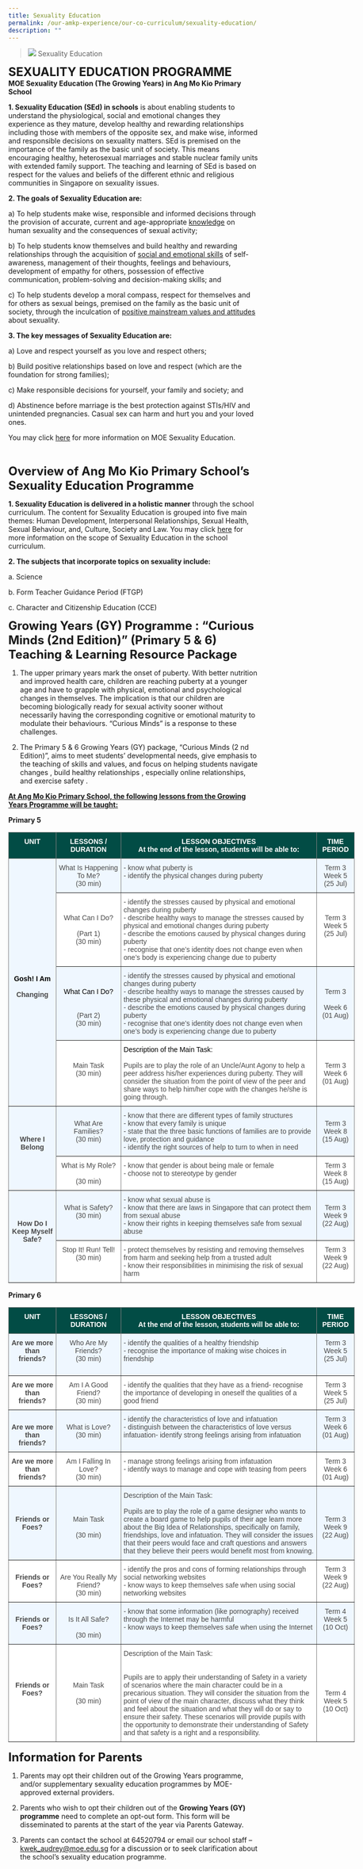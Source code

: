 ```yaml
---
title: Sexuality Education
permalink: /our-amkp-experience/our-co-curriculum/sexuality-education/
description: ""
---
```

>![](/images/About%20Us/banner2-with%20bg.jpg)
>Sexuality Education

**<font size="5">SEXUALITY EDUCATION PROGRAMME</font>** <br>
**MOE Sexuality Education (The Growing Years) in Ang Mo Kio Primary School**



**1. Sexuality Education (SEd) in schools** is about enabling students to understand the physiological, social and emotional changes they experience as they mature, develop healthy and rewarding relationships including those with members of the opposite sex, and make wise, informed and responsible decisions on sexuality matters. SEd is premised on the importance of the family as the basic unit of society. This means encouraging healthy, heterosexual marriages and stable nuclear family units with extended family support. The teaching and learning of SEd is based on respect for the values and beliefs of the different ethnic and religious communities in Singapore on sexuality issues.

**2. The goals of Sexuality Education are:**

a)  To help students make wise, responsible and informed decisions through the provision of accurate, current and age-appropriate <u>knowledge</u> on human sexuality and the consequences of sexual activity;

b)  To help students know themselves and build healthy and rewarding relationships through the acquisition of <u>social and emotional skills</u> of self-awareness, management of their thoughts, feelings and behaviours, development of empathy for others, possession of effective communication, problem-solving and decision-making skills; and

c)  To help students develop a moral compass, respect for themselves and for others as sexual beings, premised on the family as the basic unit of society, through the inculcation of <u>positive mainstream values and attitudes</u> about sexuality.

**3. The key messages of Sexuality Education are:**

a) Love and respect yourself as you love and respect others;

b) Build positive relationships based on love and respect (which are the foundation for strong families);

c) Make responsible decisions for yourself, your family and society; and

d) Abstinence before marriage is the best protection against STIs/HIV and unintended pregnancies. Casual sex can harm and hurt you and your loved ones.

You may click [here](https://www.moe.gov.sg/page%20not%20found?item=%2feducation%2fprogrammes%2fsocial-and-emotional-learning%2fsexuality-education&user=extranet%5cAnonymous&site=moe-website) for more information on MOE Sexuality Education. 

<br>

**<font size="5">Overview of Ang Mo Kio Primary School’s Sexuality Education Programme</font>**


**1. Sexuality Education is delivered in a holistic manner** through the school curriculum. The content for Sexuality Education is grouped into five main themes: Human Development, Interpersonal Relationships, Sexual Health, Sexual Behaviour, and, Culture, Society and Law. You may click [here](https://www.moe.gov.sg/page%20not%20found?item=%2feducation%2fprogrammes%2fsocial-and-emotional-learning%2fsexuality-education&user=extranet%5cAnonymous&site=moe-website) for more information on the scope of Sexuality Education in the school curriculum. 


**2.  The subjects that incorporate topics on sexuality include:**

a.     Science

b.     Form Teacher Guidance Period (FTGP)

c.      Character and Citizenship Education (CCE)




**<font size="5">Growing Years (GY) Programme : “Curious Minds (2nd Edition)” (Primary 5 & 6) Teaching & Learning Resource Package</font>**


1.  The upper primary years mark the onset of puberty. With better nutrition and improved health care, children are reaching puberty at a younger age and have to grapple with physical, emotional and psychological changes in themselves. The implication is that our children are becoming biologically ready for sexual activity sooner without necessarily having the corresponding cognitive or emotional maturity to modulate their behaviours. “Curious Minds” is a response to these challenges.

2.  The Primary 5 & 6 Growing Years (GY) package, “Curious Minds (2 nd Edition)”, aims to meet students’ developmental needs, give emphasis to the teaching of skills and values, and focus on helping students navigate changes , build healthy relationships , especially online relationships, and exercise safety . 

**<u>At Ang Mo Kio Primary School, the following lessons from the Growing Years Programme will be taught:</u>** 

**Primary 5**
<style type="text/css">
.tg  {border-collapse:collapse;border-spacing:0;}
.tg td{border-color:black;border-style:solid;border-width:1px;font-family:Arial, sans-serif;font-size:14px;
  overflow:hidden;padding:10px 5px;word-break:normal;}
.tg th{border-color:black;border-style:solid;border-width:1px;font-family:Arial, sans-serif;font-size:14px;
  font-weight:normal;overflow:hidden;padding:10px 5px;word-break:normal;}
.tg .tg-bvad{background-color:#EFF7FF;border-color:inherit;color:#484848;text-align:center;vertical-align:top}
.tg .tg-t18x{background-color:#FFF;border-color:inherit;color:#484848;text-align:center;vertical-align:top}
.tg .tg-acgv{background-color:#FFF;border-color:inherit;color:#484848;text-align:left;vertical-align:top}
.tg .tg-pxye{background-color:#024C45;border-color:inherit;color:#FFF;font-weight:bold;text-align:center;vertical-align:top}
.tg .tg-g57u{background-color:#EFF7FF;border-color:inherit;color:#484848;font-weight:bold;text-align:center;vertical-align:top}
.tg .tg-a2ml{background-color:#EFF7FF;border-color:inherit;color:#484848;text-align:left;vertical-align:top}
</style>
<table class="tg" style="undefined;table-layout: fixed; width: 699px">
<colgroup>
<col style="width: 96px">
<col style="width: 131px">
<col style="width: 396px">
<col style="width: 76px">
</colgroup>
<thead>
  <tr>
    <th class="tg-pxye"><span style="font-weight:bold;font-style:inherit;color:#FFF;background-color:#024C45">UNIT</span><br><br></th>
    <th class="tg-pxye"><span style="font-weight:bold;font-style:inherit;color:#FFF;background-color:#024C45">LESSONS / DURATION</span></th>
    <th class="tg-pxye"><span style="font-weight:bold;font-style:inherit;color:#FFF;background-color:#024C45">LESSON OBJECTIVES</span><br><span style="font-weight:bold;font-style:inherit;color:#FFF;background-color:#024C45">At the end of the lesson, students will be able to:</span></th>
    <th class="tg-pxye"><span style="font-weight:bold;font-style:inherit;color:#FFF;background-color:#024C45">TIME PERIOD</span></th>
  </tr>
</thead>
<tbody>
  <tr>
    <td class="tg-g57u" rowspan="4"><br><br><br><br><br><br><br><br><br><br><br><br><br><br><span style="font-weight:bold;font-style:inherit;color:#000">Gosh! I Am</span><br><br><span style="font-weight:bold;font-style:inherit;color:#484848;background-color:#EFF7FF">Changing</span></td>
    <td class="tg-bvad"><span style="font-weight:inherit;font-style:inherit;color:#484848;background-color:#EFF7FF">What Is Happening To Me?</span><br><span style="font-weight:inherit;font-style:inherit;color:#484848;background-color:#EFF7FF">(30 min)</span></td>
    <td class="tg-a2ml"><span style="font-weight:inherit;font-style:inherit;background-color:#EFF7FF">- know what puberty is</span><br><span style="font-weight:inherit;font-style:inherit;background-color:#EFF7FF">- identify the physical changes during puberty</span></td>
    <td class="tg-bvad"><span style="font-weight:inherit;font-style:inherit;background-color:#EFF7FF">Term 3</span><br><span style="font-weight:inherit;font-style:inherit;background-color:#EFF7FF">Week 5</span><br><span style="font-weight:inherit;font-style:inherit;background-color:#EFF7FF">(25 Jul)</span></td>
  </tr>
  <tr>
    <td class="tg-t18x"><br><br><span style="font-weight:inherit;font-style:inherit;color:#484848;background-color:#FFF">What Can I Do?</span><br><br><span style="font-weight:inherit;font-style:inherit;color:#484848;background-color:#FFF">(Part 1)</span><br><span style="font-weight:inherit;font-style:inherit;color:#484848;background-color:#FFF">(30 min)</span></td>
    <td class="tg-acgv"><span style="font-weight:inherit;font-style:inherit;background-color:#FFF">- identify the stresses caused by physical and emotional changes during puberty</span><br><span style="font-weight:inherit;font-style:inherit;background-color:#FFF">- describe healthy ways to manage the stresses caused by physical and emotional changes during puberty</span><br><span style="font-weight:inherit;font-style:inherit;background-color:#FFF">- describe the emotions caused by physical changes during puberty</span><br><span style="font-weight:inherit;font-style:inherit;background-color:#FFF">- recognise that one’s identity does not change even when one’s body is experiencing change due to puberty</span></td>
    <td class="tg-t18x"><br><br><span style="font-weight:inherit;font-style:inherit;background-color:#FFF">Term 3</span><br><span style="font-weight:inherit;font-style:inherit;background-color:#FFF">Week 5</span><br><span style="font-weight:inherit;font-style:inherit;background-color:#FFF">(25 Jul)</span></td>
  </tr>
  <tr>
    <td class="tg-bvad"><br><br><span style="font-style:inherit;color:#000">What Can I Do?</span><br><br><br><span style="font-weight:inherit;font-style:inherit;color:#484848;background-color:#EFF7FF">(Part 2)</span><br><span style="font-weight:inherit;font-style:inherit;color:#484848;background-color:#EFF7FF">(30 min)</span></td>
    <td class="tg-a2ml"><span style="font-weight:inherit;font-style:inherit;background-color:#EFF7FF">- identify the stresses caused by physical and emotional changes during puberty</span><br><span style="font-weight:inherit;font-style:inherit;background-color:#EFF7FF">- describe healthy ways to manage the stresses caused by these physical and emotional changes during puberty</span><br><span style="font-weight:inherit;font-style:inherit;background-color:#EFF7FF">- describe the emotions caused by physical changes during puberty</span><br><span style="font-weight:inherit;font-style:inherit;background-color:#EFF7FF">- recognise that one’s identity does not change even when one’s body is experiencing change due to puberty</span></td>
    <td class="tg-bvad"><br><br><span style="font-weight:inherit;font-style:inherit;background-color:#EFF7FF">Term 3</span><br><br><span style="font-weight:inherit;font-style:inherit;background-color:#EFF7FF">Week 6</span><br><span style="font-weight:inherit;font-style:inherit;background-color:#EFF7FF">(01 Aug)</span></td>
  </tr>
  <tr>
    <td class="tg-t18x"><br><br><span style="font-weight:inherit;font-style:inherit;color:#484848;background-color:#FFF">Main Task</span><br><span style="font-weight:inherit;font-style:inherit;color:#484848;background-color:#FFF">(30 min)</span></td>
    <td class="tg-acgv"><span style="font-weight:400;font-style:inherit;color:#000">Description of the Main Task:</span><br><br><span style="font-weight:inherit;font-style:inherit;background-color:#FFF">Pupils are to play the role of an Uncle/Aunt Agony to help a peer address his/her experiences during puberty. They will consider the situation from the point of view of the peer and share ways to help him/her cope with the changes he/she is going through.</span></td>
    <td class="tg-t18x"><br><br><span style="font-weight:inherit;font-style:inherit;background-color:#FFF">Term 3</span><br><span style="font-weight:inherit;font-style:inherit;background-color:#FFF">Week 6</span><br><span style="font-weight:inherit;font-style:inherit;background-color:#FFF">(01 Aug)</span></td>
  </tr>
  <tr>
    <td class="tg-g57u" rowspan="2"><br><br><br><span style="font-weight:bold;font-style:inherit;color:#484848;background-color:#EFF7FF">Where I Belong</span></td>
    <td class="tg-bvad"><br><span style="font-weight:inherit;font-style:inherit;color:#484848;background-color:#EFF7FF">What Are Families?</span><br><span style="font-weight:inherit;font-style:inherit;color:#484848;background-color:#EFF7FF">(30 min)</span></td>
    <td class="tg-a2ml"><span style="font-weight:inherit;font-style:inherit;background-color:#EFF7FF">- know that there are different types of family structures</span><br><span style="font-weight:inherit;font-style:inherit;background-color:#EFF7FF">- know that every family is unique</span><br><span style="font-weight:inherit;font-style:inherit;background-color:#EFF7FF">- state that the three basic functions of families are to provide love, protection and guidance</span><br><span style="font-weight:inherit;font-style:inherit;background-color:#EFF7FF">- identify the right sources of help to turn to when in need</span></td>
    <td class="tg-bvad"><br><span style="font-weight:inherit;font-style:inherit;background-color:#EFF7FF">Term 3</span><br><span style="font-weight:inherit;font-style:inherit;background-color:#EFF7FF">Week 8</span><br><span style="font-weight:inherit;font-style:inherit;background-color:#EFF7FF">(15 Aug)</span></td>
  </tr>
  <tr>
    <td class="tg-t18x"><span style="font-weight:inherit;font-style:inherit;color:#484848;background-color:#FFF">What is My Role?</span><br><br><span style="font-weight:inherit;font-style:inherit;color:#484848;background-color:#FFF">(30 min)</span></td>
    <td class="tg-acgv"><span style="font-weight:inherit;font-style:inherit;background-color:#FFF">- know that gender is about being male or female</span><br><span style="font-weight:inherit;font-style:inherit;background-color:#FFF">- choose not to stereotype by gender</span></td>
    <td class="tg-t18x"><span style="font-weight:inherit;font-style:inherit;background-color:#FFF">Term 3</span><br><span style="font-weight:inherit;font-style:inherit;background-color:#FFF">Week 8</span><br><span style="font-weight:inherit;font-style:inherit;background-color:#FFF">(15 Aug)</span></td>
  </tr>
  <tr>
    <td class="tg-g57u" rowspan="2"><br><br><br><span style="font-weight:bold;font-style:inherit;color:#484848;background-color:#EFF7FF">How Do I Keep Myself Safe?</span></td>
    <td class="tg-bvad"><br><span style="font-weight:inherit;font-style:inherit;color:#484848;background-color:#EFF7FF">What is Safety?</span><br><span style="font-weight:inherit;font-style:inherit;color:#484848;background-color:#EFF7FF">(30 min)</span></td>
    <td class="tg-a2ml"><span style="font-weight:inherit;font-style:inherit;background-color:#EFF7FF">- know what sexual abuse is</span><br><span style="font-weight:inherit;font-style:inherit;background-color:#EFF7FF">- know that there are laws in Singapore that can protect them from sexual abuse</span><br><span style="font-weight:inherit;font-style:inherit;background-color:#EFF7FF">- know their rights in keeping themselves safe from sexual abuse</span></td>
    <td class="tg-bvad"><br><span style="font-weight:inherit;font-style:inherit;background-color:#EFF7FF">Term 3</span><br><span style="font-weight:inherit;font-style:inherit;background-color:#EFF7FF">Week 9</span><br><span style="font-weight:inherit;font-style:inherit;background-color:#EFF7FF">(22 Aug)</span></td>
  </tr>
  <tr>
    <td class="tg-t18x"><span style="font-weight:inherit;font-style:inherit;background-color:#FFF">Stop It! Run! Tell!</span><br><span style="font-weight:inherit;font-style:inherit;background-color:#FFF">(30 min)</span></td>
    <td class="tg-acgv"><span style="font-weight:inherit;font-style:inherit;background-color:#FFF">- protect themselves by resisting and removing themselves from harm and seeking help from a trusted adult</span><br><span style="font-weight:inherit;font-style:inherit;background-color:#FFF">- know their responsibilities in minimising the risk of sexual harm</span></td>
    <td class="tg-t18x"><span style="font-weight:inherit;font-style:inherit;background-color:#FFF">Term 3</span><br><span style="font-weight:inherit;font-style:inherit;background-color:#FFF">Week 9</span><br><span style="font-weight:inherit;font-style:inherit;background-color:#FFF">(22 Aug)</span></td>
  </tr>
</tbody>
</table>

**Primary 6**
<style type="text/css">
.tg  {border-collapse:collapse;border-spacing:0;}
.tg td{border-color:black;border-style:solid;border-width:1px;font-family:Arial, sans-serif;font-size:14px;
  overflow:hidden;padding:10px 5px;word-break:normal;}
.tg th{border-color:black;border-style:solid;border-width:1px;font-family:Arial, sans-serif;font-size:14px;
  font-weight:normal;overflow:hidden;padding:10px 5px;word-break:normal;}
.tg .tg-8vr4{background-color:#FFF;border-color:inherit;color:#484848;font-weight:bold;text-align:center;vertical-align:top}
.tg .tg-bvad{background-color:#EFF7FF;border-color:inherit;color:#484848;text-align:center;vertical-align:top}
.tg .tg-t18x{background-color:#FFF;border-color:inherit;color:#484848;text-align:center;vertical-align:top}
.tg .tg-acgv{background-color:#FFF;border-color:inherit;color:#484848;text-align:left;vertical-align:top}
.tg .tg-pxye{background-color:#024C45;border-color:inherit;color:#FFF;font-weight:bold;text-align:center;vertical-align:top}
.tg .tg-g57u{background-color:#EFF7FF;border-color:inherit;color:#484848;font-weight:bold;text-align:center;vertical-align:top}
.tg .tg-a2ml{background-color:#EFF7FF;border-color:inherit;color:#484848;text-align:left;vertical-align:top}
</style>
<table class="tg" style="undefined;table-layout: fixed; width: 699px">
<colgroup>
<col style="width: 96px">
<col style="width: 131px">
<col style="width: 396px">
<col style="width: 76px">
</colgroup>
<thead>
  <tr>
    <th class="tg-pxye"><span style="font-weight:bold;font-style:inherit;color:#FFF;background-color:#024C45">UNIT</span></th>
    <th class="tg-pxye"><span style="font-weight:bold;font-style:inherit;color:#FFF;background-color:#024C45">LESSONS /</span><br><span style="font-weight:bold;font-style:inherit;color:#FFF;background-color:#024C45">DURATION</span></th>
    <th class="tg-pxye"><span style="font-weight:bold;color:#FFF;background-color:#024C45">LESSON OBJECTIVES</span><br><span style="font-weight:bold;color:#FFF;background-color:#024C45">At the end of the lesson, students will be able to:</span></th>
    <th class="tg-pxye"><span style="font-weight:bold;font-style:inherit;color:#FFF;background-color:#024C45">TIME PERIOD</span></th>
  </tr>
</thead>
<tbody>
  <tr>
    <td class="tg-g57u"><span style="font-style:inherit">Are we more than friends?</span><br><br></td>
    <td class="tg-bvad"><span style="font-weight:normal;font-style:inherit">Who Are My Friends?</span><br><span style="font-weight:normal;font-style:inherit">(30 min)</span></td>
    <td class="tg-a2ml"><span style="font-weight:normal;font-style:inherit">- identify the qualities of a healthy friendship</span><br><span style="font-weight:normal;font-style:inherit">- recognise the importance of making wise choices in friendship</span><br></td>
    <td class="tg-bvad"><span style="background-color:#EFF7FF">Term 3 Week 5</span><br><span style="font-weight:normal;font-style:inherit">(25 Jul)</span></td>
  </tr>
  <tr>
    <td class="tg-8vr4"><span style="font-weight:bold;font-style:inherit">Are we more than friends?</span><br></td>
    <td class="tg-t18x"><span style="color:#484848;background-color:#FFF">Am I A Good Friend?</span><br><span style="font-weight:normal;font-style:inherit">(30 min)</span></td>
    <td class="tg-acgv"><span style="background-color:#FFF">- identify the qualities that they have as a friend</span><span style="font-weight:normal;font-style:inherit">- recognise the importance of developing in oneself the qualities of a good friend</span><br></td>
    <td class="tg-t18x"><span style="background-color:#FFF">Term 3</span><br><span style="background-color:#FFF">Week 5</span><br><span style="font-weight:normal;font-style:inherit">(25 Jul)</span></td>
  </tr>
  <tr>
    <td class="tg-g57u"><br><span style="font-weight:bold;font-style:inherit">Are we more than friends?</span><br></td>
    <td class="tg-bvad"><br><span style="font-weight:normal;font-style:inherit">What is Love?</span><br><span style="font-weight:normal;font-style:inherit">(30 min)</span></td>
    <td class="tg-a2ml"><span style="background-color:#EFF7FF">-</span> <span style="font-weight:normal;font-style:inherit">identify the characteristics of love and infatuation</span><br><span style="background-color:#EFF7FF">- distinguish between the characteristics of love versus infatuation</span><span style="font-weight:normal;font-style:inherit">- identify strong feelings arising from infatuation</span></td>
    <td class="tg-bvad"><span style="font-weight:normal;font-style:inherit">Term 3</span><br><span style="font-weight:normal;font-style:inherit">Week 6</span><br><span style="font-weight:normal;font-style:inherit">(01 Aug)</span></td>
  </tr>
  <tr>
    <td class="tg-8vr4"><span style="font-weight:bold;font-style:inherit">Are we more than friends?</span></td>
    <td class="tg-t18x"><span style="font-weight:normal;font-style:inherit">Am I Falling In Love?</span><br><span style="font-weight:normal;font-style:inherit">(30 min)</span></td>
    <td class="tg-acgv"><span style="font-weight:normal;font-style:inherit">- manage strong feelings arising from infatuation</span><br><span style="font-weight:normal;font-style:inherit">- identify ways to manage and cope with teasing from peers</span></td>
    <td class="tg-t18x"><span style="background-color:#FFF">Term 3</span><br><span style="background-color:#FFF">Week 6</span><br><span style="font-weight:normal;font-style:inherit">(01 Aug)</span></td>
  </tr>
  <tr>
    <td class="tg-g57u"><br><br><br><span style="font-style:inherit">Friends or Foes?</span><br><br></td>
    <td class="tg-bvad"><br><br><br><span style="font-style:inherit">Main Task</span><br><br><span style="font-weight:normal;font-style:inherit">(30 min)</span></td>
    <td class="tg-a2ml"><span style="font-weight:normal;font-style:inherit">Description of the Main Task:</span><br><br><span style="font-weight:normal;font-style:inherit">Pupils are to play the role of a game designer who wants to create a board game to help pupils of their age learn more about the Big Idea of Relationships, specifically on family, friendships, love and infatuation. They will consider the issues that their peers would face and craft questions and answers that they believe their peers would benefit most from knowing.</span><br></td>
    <td class="tg-bvad"><br><br><br><span style="font-weight:normal;font-style:inherit">Term 3</span><br><span style="font-weight:normal;font-style:inherit">Week 9</span><br><span style="font-weight:normal;font-style:inherit">(22 Aug)</span></td>
  </tr>
  <tr>
    <td class="tg-8vr4"><br><span style="font-style:inherit">Friends or Foes?</span><br><br></td>
    <td class="tg-t18x"><br><span style="font-weight:normal;font-style:inherit">Are You Really My Friend?</span><br><span style="font-weight:normal;font-style:inherit">(30 min)</span></td>
    <td class="tg-acgv"><span style="font-weight:normal;font-style:inherit">- identify the pros and cons of forming relationships through social networking websites</span><br><span style="font-weight:normal;font-style:inherit">- know ways to keep themselves safe when using social networking websites</span><br></td>
    <td class="tg-t18x"><span style="background-color:#FFF">Term 3 Week 9</span><br><span style="font-weight:normal;font-style:inherit">(22 Aug)</span></td>
  </tr>
  <tr>
    <td class="tg-g57u"><br><span style="background-color:#EFF7FF">Friends or Foes?</span><br><br></td>
    <td class="tg-bvad"><br><span style="color:#484848;background-color:#EFF7FF">Is It All Safe?</span><br><br><span style="color:#484848;background-color:#EFF7FF">(30 min)</span></td>
    <td class="tg-a2ml"><span style="font-weight:normal;font-style:inherit">- know that some information (like pornography) received through the Internet may be harmful</span><br><span style="font-weight:normal;font-style:inherit">- know ways to keep themselves safe when using the Internet</span><br></td>
    <td class="tg-bvad"><span style="font-weight:normal;font-style:inherit">Term 4</span><br><span style="font-weight:normal;font-style:inherit">Week 5</span><br><span style="font-weight:normal;font-style:inherit">(10 Oct)</span></td>
  </tr>
  <tr>
    <td class="tg-8vr4"><br><br><br><br><span style="font-weight:bold;font-style:inherit">Friends or Foes?</span></td>
    <td class="tg-t18x"><br><br><br><br><span style="font-style:inherit">Main Task</span><br><br><span style="font-weight:normal;font-style:inherit">(30 min)</span></td>
    <td class="tg-acgv"><span style="font-weight:normal;font-style:inherit">Description of the Main Task:</span><br><br><br><span style="font-weight:normal;font-style:inherit">Pupils are to apply their understanding of Safety in a variety of scenarios where the main character could be in a precarious situation. They will consider the situation from the point of view of the main character, discuss what they think and feel about the situation and what they will do or say to ensure their safety. These scenarios will provide pupils with the opportunity to demonstrate their understanding of Safety and that safety is a right and a responsibility.</span><br></td>
    <td class="tg-t18x"><br><br><br><br><br><span style="font-weight:normal;font-style:inherit">Term 4</span><br><span style="font-weight:normal;font-style:inherit">Week 5</span><br><span style="font-weight:normal;font-style:inherit">(10 Oct)</span></td>
  </tr>
</tbody>
</table>


**<font size="5">Information for Parents</font>**


1.  Parents may opt their children out of the Growing Years programme, and/or supplementary sexuality education programmes by MOE-approved external providers. 


2. Parents who wish to opt their children out of the **Growing Years (GY) programme** need to complete an opt-out form. This form will be disseminated to parents at the start of the year via Parents Gateway.



3. Parents can contact the school at 64520794 or email our school staff – 
<a href="mailto:kwek_audrey@moe.edu.sg">kwek_audrey@moe.edu.sg</a>
for a discussion or to seek clarification about the school’s sexuality education programme.